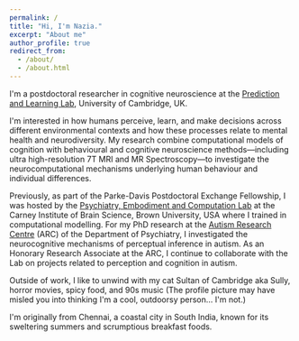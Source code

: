```yaml
---
permalink: /
title: "Hi, I'm Nazia."
excerpt: "About me"
author_profile: true
redirect_from: 
  - /about/
  - /about.html
---
```


I'm a postdoctoral researcher in cognitive neuroscience at the [Prediction and Learning Lab](https://www.lawsonlab.co.uk/), University of Cambridge, UK. 

I'm interested in how humans perceive, learn, and make decisions across different environmental contexts and how these processes relate to mental health and neurodiversity. My research combine computational models of cognition with behavioural and cognitive neuroscience methods—including ultra high-resolution 7T MRI and MR Spectroscopy—to investigate the neurocomputational mechanisms underlying human behaviour and individual differences.

Previously, as part of the Parke-Davis Postdoctoral Exchange Fellowship, I was hosted by the [Psychiatry, Embodiment and Computation Lab](https://fpetzschner.com/lab/) at the Carney Institute of Brain Science, Brown University, USA where I trained in computational modelling. For my PhD research at the [Autism Research Centre](http://www.autismresearchcentre.com/) (ARC) of the Department of Psychiatry, I investigated the neurocognitive mechanisms of perceptual inference in autism. As an Honorary Research Associate at the ARC, I continue to collaborate with the Lab on projects related to perception and cognition in autism.

Outside of work, I like to unwind with my cat Sultan of Cambridge aka Sully, horror movies, spicy food, and 90s music (The profile picture may have misled you into thinking I'm a cool, outdoorsy person... I'm not.)

I'm originally from Chennai, a coastal city in South India, known for its sweltering summers and scrumptious breakfast foods.

